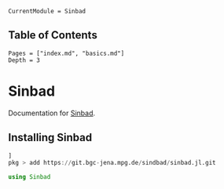 ```@meta
CurrentModule = Sinbad
```

## Table of Contents

```@contents
Pages = ["index.md", "basics.md"]
Depth = 3
```

# Sinbad

Documentation for [Sinbad](https://git.bgc-jena.mpg.de/sindbad/sinbad.jl).

## Installing Sinbad

```julia
]
pkg > add https://git.bgc-jena.mpg.de/sindbad/sinbad.jl.git
```

```julia
using Sinbad
```
